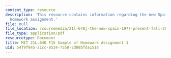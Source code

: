 ```yaml
---
content_type: resource
description: 'This resource contains information regarding the new Spain: Sample of
  homework assignment.'
file: null
file_location: /coursemedia/21l-640j-the-new-spain-1977-present-fall-2015/54f9f94521cc853475582d08bfda1518_MIT21L_640JF15_HW1.pdf
file_type: application/pdf
resourcetype: Document
title: MIT 21L.640 F15 Sample of Homework Assignment 1
uid: 54f9f945-21cc-8534-7558-2d08bfda1518
---
```

